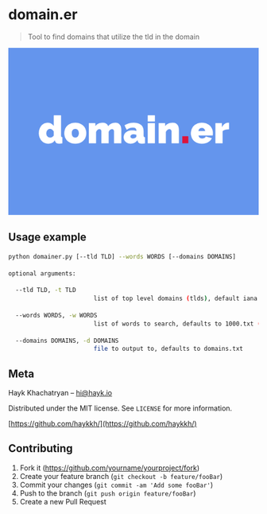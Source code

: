 # domain.er
> Tool to find domains that utilize the tld in the domain


![](header.png)


## Usage example
```sh
python domainer.py [--tld TLD] --words WORDS [--domains DOMAINS]

optional arguments:

  --tld TLD, -t TLD
                        list of top level domains (tlds), default iana.org list if left empty
  
  --words WORDS, -w WORDS
                        list of words to search, defaults to 1000.txt (a list of the 1000 most popular used words)

  --domains DOMAINS, -d DOMAINS
                        file to output to, defaults to domains.txt
```


## Meta

Hayk Khachatryan –  hi@hayk.io

Distributed under the MIT license. See ``LICENSE`` for more information.

[https://github.com/haykkh/](https://github.com/haykkh/)

## Contributing

1. Fork it (<https://github.com/yourname/yourproject/fork>)
2. Create your feature branch (`git checkout -b feature/fooBar`)
3. Commit your changes (`git commit -am 'Add some fooBar'`)
4. Push to the branch (`git push origin feature/fooBar`)
5. Create a new Pull Request

<!-- Markdown link & img dfn's -->
[npm-image]: https://img.shields.io/npm/v/datadog-metrics.svg?style=flat-square
[npm-url]: https://npmjs.org/package/datadog-metrics
[npm-downloads]: https://img.shields.io/npm/dm/datadog-metrics.svg?style=flat-square
[travis-image]: https://img.shields.io/travis/dbader/node-datadog-metrics/master.svg?style=flat-square
[travis-url]: https://travis-ci.org/dbader/node-datadog-metrics
[wiki]: https://github.com/yourname/yourproject/wiki